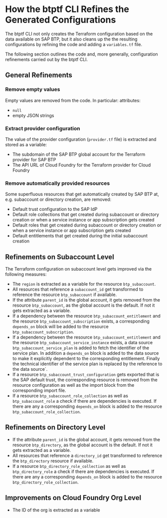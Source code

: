 # How the btptf CLI Refines the Generated Configurations

The btptf CLI not only creates the Terraform configuration based on the data available on SAP BTP, but it also cleans up the the resulting configurations by refining the code and adding a `variables.tf` file.

The following section outlines the code and, more generally,  configuration refinements carried out by the btptf CLI.

## General Refinements

### Remove empty values

Empty values are removed from the code. In particular: attributes:

- `null`
- empty JSON strings

### Extract provider configuration

The value of the provider configuration (`provider.tf` file) is extracted and stored as a variable:

- The subdomain of the SAP BTP global account for the Terraform provider for SAP BTP
- The API URL of Cloud Foundry for the Terraform provider for Cloud Foundry

### Remove automatically provided resources

Some superfluous resources that get automatically created by SAP BTP at, e.g. subaccount or directory creation, are removed:

- Default trust configuration to the SAP IdP
- Default role collections that get created during subaccount or directory creation or when a service instance or app subscription gets created
- Default roles that get created during subaccount or directory creation or when a service instance or app subscription gets created
- Default entitlements that get created during the initial subaccount creation

## Refinements on Subaccount Level

The Terraform configuration on subaccount level gets improved via the following measures:

- The `region` is extracted as a variable for the resource `btp_subaccount`.
- All resources that reference a `subaccount_id` get transformed to reference the resource `btp_subaccount` if available.
- If the attribute `parent_id` is the global account, it gets removed from the resource `btp_subaccount`, as the global account is the default. If not it gets extracted as a variable.
- If a dependency between the resource `btp_subaccount_entitlement` and the resource `btp_subaccount_subscription` exists, a corresponding `depends_on` block will be added to the resource `btp_subaccount_subscription`.
- If a dependency between the resource `btp_subaccount_entitlement` and the resource `btp_subaccount_service_instance` exists, a data source `btp_subaccount_service_plan` is added to fetch the identifier of the service plan. In addition a `depends_on` block is added to the data source to make it explicitly dependent to the corresponding entitlement. Finally the technical identifier of the service plan is replaced by the reference to the data source`.
- If a resource `btp_subaccount_trust_configuration` gets exported that is the SAP default trust, the corresponding resource is removed from the resource configuration as well as the import block from the corresponding import file.
- If a resource `btp_subaccount_role_collection` as well as `btp_subaccount_role` a check if there are dependencies is executed. If there are any a corresponding `depends_on` block is added to the resource `btp_subaccount_role_collection`.

## Refinements on Directory Level

- If the attribute `parent_id` is the global account, it gets removed from the resource `btp_directory`, as the global account is the default. If not it gets extracted as a variable.
- All resources that reference a `directory_id` get transformed to reference the `btp_directory` resource if available.
- If a resource `btp_directory_role_collection` as well as `btp_directory_role` a check if there are dependencies is executed. If there are any a corresponding `depends_on` block is added to the resource `btp_directory_role_collection`.

## Improvements on Cloud Foundry Org Level

- The ID of the org is extracted as a variable
